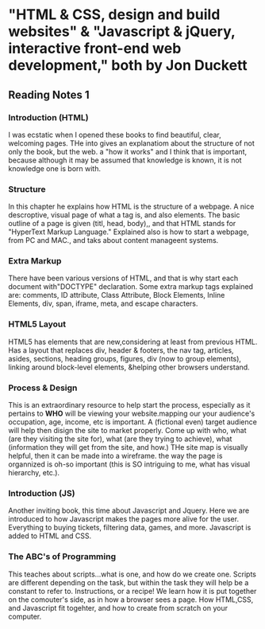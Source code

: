 # "HTML & CSS, design and build websites" & "Javascript & jQuery, interactive front-end web development," both by Jon Duckett

## **Reading Notes 1**

### Introduction (HTML)
I was ecstatic when I opened these books to find beautiful, clear, welcoming pages. THe into gives an explanatiom about the structure of not only the book, but the web. a "how it works" and I think that is important, because although it may be assumed that knowledge is known, it is not knowledge one is born with.

### Structure
In this chapter he explains how HTML is the structure of a webpage. A nice descroptive, visual page of what a tag is, and also elements. The basic outline of a page is given (titl, head, body),, and that HTML stands for "HyperText Markup Language." Explained also is how to start a webpage, from PC and MAC., and taks about content manageent systems.

### Extra Markup
There have been various versions of HTML, and that is why start each document with"DOCTYPE" declaration.
Some extra markup tags explained are:
comments, ID attribute, Class Attribute, Block Elements, Inline Elements, div, span, iframe, meta, and escape characters.

### HTML5 Layout
HTML5 has elements that are new,considering at least from previous HTML. Has a layout that replaces div, header & footers, the nav tag, articles, asides, sections, heading groups, figures, div (now to group elements), linking around block-level elements, &helping other browsers understand.

### Process & Design
This is an extraordinary resource to help start the process, especially as it pertains to **WHO** will be viewing your website.mapping our your audience's occupation, age, income, etc is important. A (fictional even) target audience will help then disign the site to market properly. Come up with who, what (are they visiting the site for), what (are they trying to achieve), what (information they will get from the site, and how.) THe site map is visually helpful, then it can be made into a wireframe.
the way the page is organnized is oh-so important (this is SO intriguing to me, what has visual hierarchy, etc.).

### Introduction (JS)
Another inviting book, this time about Javascript and Jquery. Here we are introduced to how Javascript makes the pages more alive for the user. Everything to buying tickets, filtering data, games, and more. Javascript is added to HTML and CSS.

### The ABC's of Programming
This teaches about scripts...what is one, and how do we create one.
Scripts are different depending on the task, but within the task they will help be a constant to refer to. Instructions, or a recipe!
We learn how it is put together on the comouter's side, as in how a browser sees a page. How HTML,CSS, and Javascript fit togehter, and how to create from scratch on your computer.


